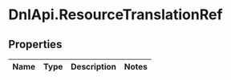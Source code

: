 # DnlApi.ResourceTranslationRef

## Properties
Name | Type | Description | Notes
------------ | ------------- | ------------- | -------------


